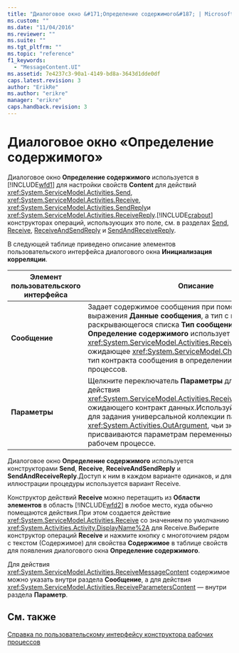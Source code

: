 ```yaml
---
title: "Диалоговое окно &#171;Определение содержимого&#187; | Microsoft Docs"
ms.custom: ""
ms.date: "11/04/2016"
ms.reviewer: ""
ms.suite: ""
ms.tgt_pltfrm: ""
ms.topic: "reference"
f1_keywords: 
  - "MessageContent.UI"
ms.assetid: 7e4237c3-90a1-4149-bd8a-3643d1dde0df
caps.latest.revision: 3
author: "ErikRe"
ms.author: "erikre"
manager: "erikre"
caps.handback.revision: 3
---
```

# Диалоговое окно &#171;Определение содержимого&#187;
Диалоговое окно **Определение содержимого** используется в [!INCLUDE[wfd1](../workflow-designer/includes/wfd1_md.md)] для настройки свойств **Content** для действий <xref:System.ServiceModel.Activities.Send>, <xref:System.ServiceModel.Activities.Receive>, <xref:System.ServiceModel.Activities.SendReply>и <xref:System.ServiceModel.Activities.ReceiveReply>.[!INCLUDE[crabout](../test/includes/crabout_md.md)] конструкторах операций, использующих это поле, см. в разделах [Send](../workflow-designer/send-activity-designer.md), [Receive](../workflow-designer/receive-activity-designer.md), [ReceiveAndSendReply](../workflow-designer/receiveandsendreply-template-designer.md) и [SendAndReceiveReply](../workflow-designer/sendandreceivereply-template-designer.md).  
  
 В следующей таблице приведено описание элементов пользовательского интерфейса диалогового окна **Инициализация корреляции**.  
  
|Элемент пользовательского интерфейса|Описание|  
|------------------------------------------|--------------|  
|**Сообщение**|Задает содержимое сообщения при помощи текстового поля выражения **Данные сообщения**, а тип с помощью раскрывающегося списка **Тип сообщения**.По умолчанию **Определение содержимого** использует действие <xref:System.ServiceModel.Activities.ReceiveMessageContent>, ожидающее <xref:System.ServiceModel.Channels.Message> или тип контракта сообщения в определении службы рабочих процессов.|  
|**Параметры**|Щелкните переключатель **Параметры** для использования действия <xref:System.ServiceModel.Activities.ReceiveParametersContent>, ожидающего контракт данных.Используйте сетку данных для задания универсальной коллекции пар «ключ\/значение» <xref:System.Activities.OutArgument>, чьи значения присваиваются параметрам переменных в текущем рабочем процессе.|  
  
 Диалоговое окно **Определение содержимого** используется конструкторами **Send**, **Receive**, **ReceiveAndSendReply** и **SendAndReceiveReply**.Доступ к ним в каждом варианте одинаков, и для иллюстрации процедуры используется вариант Receive.  
  
 Конструктор действий **Receive** можно перетащить из **Области элементов** в область [!INCLUDE[wfd2](../workflow-designer/includes/wfd2_md.md)] в любое место, куда обычно помещаются действия.При этом создается действие <xref:System.ServiceModel.Activities.Receive> со значением по умолчанию <xref:System.Activities.Activity.DisplayName%2A> для Receive.Выберите конструктор операций **Receive** и нажмите кнопку с многоточием рядом с текстом \(Содержимое\) для свойства **Содержимое** в таблице свойств для появления диалогового окна **Определение содержимого**.  
  
 Для действия <xref:System.ServiceModel.Activities.ReceiveMessageContent> содержимое можно указать внутри раздела **Сообщение**, а для действия <xref:System.ServiceModel.Activities.ReceiveParametersContent> — внутри раздела **Параметр**.  
  
## См. также  
 [Справка по пользовательскому интерфейсу конструктора рабочих процессов](../workflow-designer/workflow-designer-ui-help.md)